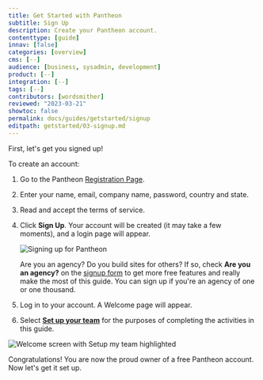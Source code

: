 ```yaml
---
title: Get Started with Pantheon 
subtitle: Sign Up
description: Create your Pantheon account.
contenttype: [guide]
innav: [false]
categories: [overview]
cms: [--]
audience: [business, sysadmin, development]
product: [--]
integration: [--]
tags: [--]
contributors: [wordsmither]
reviewed: "2023-03-21"
showtoc: false
permalink: docs/guides/getstarted/signup
editpath: getstarted/03-signup.md
---
```


First, let's get you signed up!

To create an account:

1. Go to the Pantheon <a href="https://pantheon.io/register?docs" target="_blank" rel="nofollow noopener external">Registration Page</a>.

1. Enter your name, email, company name, password, country and state.

1. Read and accept the terms of service.

1. Click **Sign Up**.  Your account will be created (it may take a few moments), and a login page will appear.

   ![Signing up for Pantheon](../../../images/signup.png)

   <Alert title="Note" type="info">

   Are you an agency? Do you build sites for others? If so, check **Are you an agency?** on the [signup form](https://pantheon.io/register) to get more free features and really make the most of this guide. You can sign up if you're an agency of one or one thousand.

   </Alert>

1. Log in to your account.  A Welcome page will appear.

1. Select [**Set up your team**](/guides/account-mgmt/workspace-sites-teams/teams) for the purposes of completing the activities in this guide.

![Welcome screen with Setup my team highlighted](../../../images/welcome-screen-teams-highlight.png)

Congratulations! You are now the proud owner of a free Pantheon account.  Now let's get it set up.
